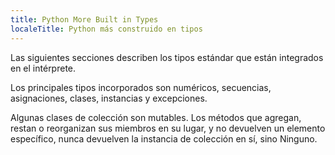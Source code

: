 ```yaml
---
title: Python More Built in Types
localeTitle: Python más construido en tipos
---
```

Las siguientes secciones describen los tipos estándar que están integrados en el intérprete.

Los principales tipos incorporados son numéricos, secuencias, asignaciones, clases, instancias y excepciones.

Algunas clases de colección son mutables. Los métodos que agregan, restan o reorganizan sus miembros en su lugar, y no devuelven un elemento específico, nunca devuelven la instancia de colección en sí, sino Ninguno.